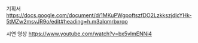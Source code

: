 기획서
https://docs.google.com/document/d/1MKuPWgpoftszfDO2LzkkszjdlcYHk-5tMZw2msvJR9o/edit#heading=h.m3alqmrbxrqo

시연 영상
https://www.youtube.com/watch?v=bx5vlmENNi4
